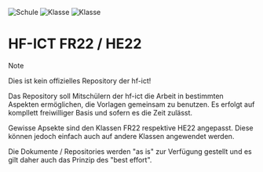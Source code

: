 ![Schule](https://img.shields.io/badge/hf--ict-school?label=Klasse&labelColor=grey&color=orange)
![Klasse](https://img.shields.io/badge/FR22-class?label=Klasse&labelColor=grey&color=orange)
![Klasse](https://img.shields.io/badge/HE22-class?label=Klasse&labelColor=grey&color=green)

# HF-ICT FR22 / HE22

> [!NOTE]
> Dies ist kein offizielles Repository der hf-ict!

Das Repository soll Mitschülern der hf-ict die Arbeit in bestimmten Aspekten ermöglichen, die Vorlagen gemeinsam zu benutzen. Es erfolgt auf kompllett freiwilliger Basis und sofern es die Zeit zulässt.

Gewisse Apsekte sind den Klassen FR22 respektive HE22 angepasst. Diese können jedoch einfach auch auf andere Klassen angewendet werden.

Die Dokumente / Repositories werden "as is" zur Verfügung gestellt und es gilt daher auch das Prinzip des "best effort".
